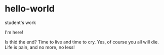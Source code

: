 # hello-world
student's work

I'm here!

Is thid the end? Time to live and time to cry. Yes, of course you all will die.
Life is pain, and no more, no less!
